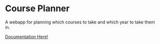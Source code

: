 Course Planner
=============

A webapp for planning which courses to take and which year to take them in.

<a href="https://rit-sse.github.io/CoursePlanner-/docs/gen/index.html" target="_blank">Documentation Here!</a>
